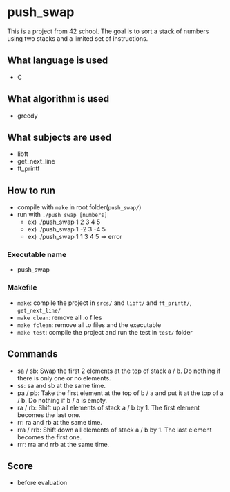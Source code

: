 # push_swap
This is a project from 42 school. The goal is to sort a stack of numbers using two stacks and a limited set of instructions.

## What language is used
- C

## What algorithm is used
- greedy

## What subjects are used
- libft
- get_next_line
- ft_printf

## How to run
- compile with `make` in root folder(`push_swap/`)
- run with `./push_swap [numbers]`
  - ex) ./push_swap 1 2 3 4 5
  - ex) ./push_swap 1 -2 3 -4 5
  - ex) ./push_swap 1 1 3 4 5 => error

### Executable name
- push_swap

### Makefile
- `make`: compile the project in `srcs/` and `libft/` and `ft_printf/`, `get_next_line/`
- `make clean`: remove all .o files
- `make fclean`: remove all .o files and the executable
- `make test`: compile the project and run the test in `test/` folder

## Commands
- sa / sb: Swap the first 2 elements at the top of stack a / b. Do nothing if there is only one or no elements.
- ss: sa and sb at the same time.
- pa / pb: Take the first element at the top of b / a and put it at the top of a / b. Do nothing if b / a is empty.
- ra / rb: Shift up all elements of stack a / b by 1. The first element becomes the last one.
- rr: ra and rb at the same time.
- rra / rrb: Shift down all elements of stack a / b by 1. The last element becomes the first one.
- rrr: rra and rrb at the same time.

## Score
- before evaluation
